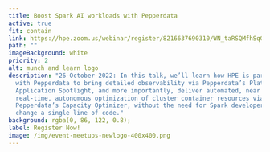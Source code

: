 ```yaml
---
title: Boost Spark AI workloads with Pepperdata
active: true
fit: contain
link: https://hpe.zoom.us/webinar/register/8216637690310/WN_taRSQMfhSqG3MJWH9bH0IQ
path: ""
imageBackground: white
priority: 2
alt: munch and learn logo
description: "26-October-2022: In this talk, we’ll learn how HPE is partnering
  with Pepperdata to bring detailed observability via Pepperdata’s Platform and
  Application Spotlight, and more importantly, deliver automated, near
  real-time, autonomous optimization of cluster container resources via
  Pepperdata’s Capacity Optimizer, without the need for Spark developers to
  change a single line of code."
background: rgba(0, 86, 122, 0.8);
label: Register Now!
image: /img/event-meetups-newlogo-400x400.png
---
```

